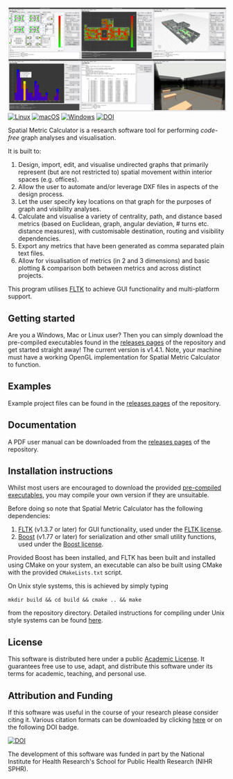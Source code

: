 ![Screenshot](screens.png)
[![Linux](https://svgshare.com/i/Zhy.svg)](https://svgshare.com/i/Zhy.svg)
[![macOS](https://svgshare.com/i/ZjP.svg)](https://svgshare.com/i/ZjP.svg)
[![Windows](https://svgshare.com/i/ZhY.svg)](https://svgshare.com/i/ZhY.svg)
[![DOI](https://zenodo.org/badge/411694209.svg)](https://zenodo.org/badge/latestdoi/411694209)

Spatial Metric Calculator is a research software tool for performing *code-free* graph analyses and visualisation. 

It is built to:

1. Design, import, edit, and visualise undirected graphs that primarily represent (but are not restricted to) spatial movement within interior spaces (e.g. offices).
2. Allow the user to automate and/or leverage DXF files in aspects of the design process.
3. Let the user specify key locations on that graph for the purposes of graph and visibility analyses.
4. Calculate and visualise a variety of centrality, path, and distance based metrics (based on Euclidean, graph, angular deviation, # turns etc. distance measures), with customisable destination, routing and visibility dependencies.
5. Export any metrics that have been generated as comma separated plain text files.
6. Allow for visualisation of metrics (in 2 and 3 dimensions) and basic plotting & comparison both between metrics and across distinct projects.

This program utilises [FLTK](http://www.fltk.org/index.php) to achieve GUI functionality and multi-platform support. 

## Getting started

Are you a Windows, Mac or Linux user? Then you can simply download the pre-compiled executables found in the [releases pages](https://github.com/rspinney/Spatial-Metric-Calculator/releases/latest/) of the repository and get started straight away! The current version is v1.4.1. Note, your machine must have a working OpenGL implementation for Spatial Metric Calculator to function.

## Examples

Example project files can be found in the [releases pages](https://github.com/rspinney/Spatial-Metric-Calculator/releases/latest/) of the repository.

## Documentation

A PDF user manual can be downloaded from the [releases pages](https://github.com/rspinney/Spatial-Metric-Calculator/releases/latest/) of the repository.

## Installation instructions

Whilst most users are encouraged to download the provided [pre-compiled executables](https://github.com/rspinney/Spatial-Metric-Calculator/releases/latest/), you may compile your own version if they are unsuitable.

Before doing so note that Spatial Metric Calculator has the following dependencies:

1. [FLTK](http://www.fltk.org/index.php) (v1.3.7 or later) for GUI functionality, used under the [FLTK license](https://github.com/rspinney/Spatial-Metric-Calculator/blob/master/docs/opensource_licenses/FLTK_license.txt).
2. [Boost](http://www.boost.org/) (v1.77 or later) for serialization and other small utility functions, used under the [Boost license](https://github.com/rspinney/Spatial-Metric-Calculator/blob/master/docs/opensource_licenses/Boost_license.txt).

Provided Boost has been installed, and FLTK has been built and installed using CMake on your system, an executable can also be built using CMake with the provided `CMakeLists.txt` script.

On Unix style systems, this is achieved by simply typing 

`mkdir build && cd build && cmake .. && make`

from the repository directory. Detailed instructions for compiling under Unix style systems can be found [here](https://github.com/rspinney/Spatial-Metric-Calculator/blob/master/docs/compilation_instructions/unix_compilation_instructions.txt).

## License

This software is distributed here under a public [Academic License](https://github.com/rspinney/Spatial-Metric-Calculator/blob/master/LICENSE). It guarantees free use to use, adapt, and distribute this software under its terms for academic, teaching, and personal use.

## Attribution and Funding

If this software was useful in the course of your research please consider citing it. Various citation formats can be downloaded by clicking [here](https://zenodo.org/badge/latestdoi/411694209) or on the following DOI badge. 

[![DOI](https://zenodo.org/badge/411694209.svg)](https://zenodo.org/badge/latestdoi/411694209)

The development of this software was funded in part by the National Institute for Health Research's School for Public Health Research (NIHR SPHR).
